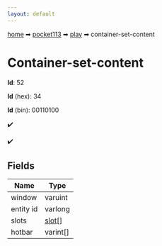 ```yaml
---
layout: default
---
```


[home](/) ➡ [pocket113](/protocol/pocket113) ➡ [play](/protocol/pocket113/play) ➡ container-set-content

# Container-set-content

**Id**: 52

**Id** (hex): 34

**Id** (bin): 00110100

✔️

✔️

## Fields

Name | Type
---|---
window | varuint
entity id | varlong
slots | [slot](/protocol/pocket113/types/slot)[]
hotbar | varint[]

